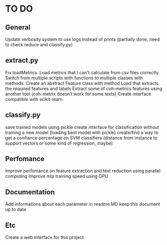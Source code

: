 # TO DO

## General
Update verbosity system to use logs instead of prints (partially done, need to check reduce and classify.py)

## extract.py
Fix loadMetrics. Load metrics that I can't calculate from csv files correctly.
Switch from multiple scripts with functions to multiple classes with methods. Create an abstract Feature class with method Load that extracts the required features and labels
Extract some of coh-metrics features using another tool (coh-metrix doesn't work for some texts)
Create interface compatible with scikit-learn


## classify.py
save trained models using pickle
create interface for classification without training a new model (loading best model with pickle) 
create/find a way to get a confiance percentage on SVM classifiers (distance from instance to support vectors or some kind of regression, maybe)


## Perfomance
Improve perfomance on feature extraction and text reduction using parallel computing
Improve mlp training speed using GPU


## Documentation
Add informations about each parameter in readme.MD
keep this document up to date

## Etc
Create a web interface for this project